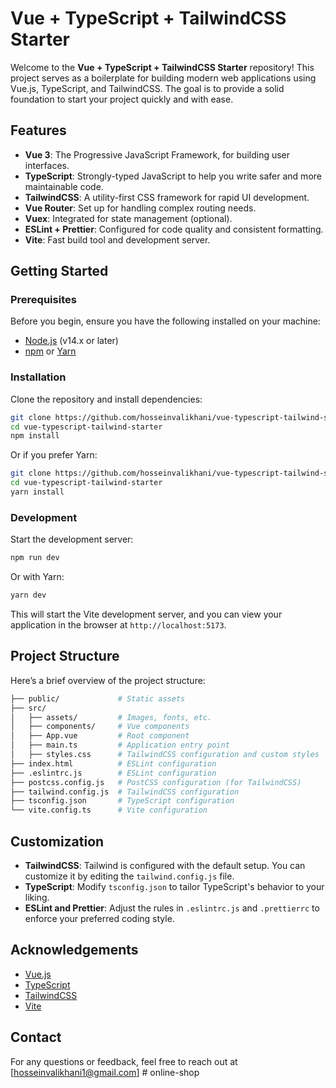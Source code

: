 # Vue + TypeScript + TailwindCSS Starter

Welcome to the **Vue + TypeScript + TailwindCSS Starter** repository! This project serves as a boilerplate for building modern web applications using Vue.js, TypeScript, and TailwindCSS. The goal is to provide a solid foundation to start your project quickly and with ease.

## Features

- **Vue 3**: The Progressive JavaScript Framework, for building user interfaces.
- **TypeScript**: Strongly-typed JavaScript to help you write safer and more maintainable code.
- **TailwindCSS**: A utility-first CSS framework for rapid UI development.
- **Vue Router**: Set up for handling complex routing needs.
- **Vuex**: Integrated for state management (optional).
- **ESLint + Prettier**: Configured for code quality and consistent formatting.
- **Vite**: Fast build tool and development server.

## Getting Started

### Prerequisites

Before you begin, ensure you have the following installed on your machine:

- [Node.js](https://nodejs.org/en/) (v14.x or later)
- [npm](https://www.npmjs.com/) or [Yarn](https://yarnpkg.com/)

### Installation

Clone the repository and install dependencies:

```bash
git clone https://github.com/hosseinvalikhani/vue-typescript-tailwind-starter.git
cd vue-typescript-tailwind-starter
npm install
```

Or if you prefer Yarn:

```bash
git clone https://github.com/hosseinvalikhani/vue-typescript-tailwind-starter.git
cd vue-typescript-tailwind-starter
yarn install
```

### Development

Start the development server:

```bash
npm run dev
```

Or with Yarn:

```bash
yarn dev
```

This will start the Vite development server, and you can view your application in the browser at `http://localhost:5173`.

## Project Structure

Here’s a brief overview of the project structure:

```bash
├── public/             # Static assets
├── src/
│   ├── assets/         # Images, fonts, etc.
│   ├── components/     # Vue components
│   ├── App.vue         # Root component
│   ├── main.ts         # Application entry point
│   ├── styles.css      # TailwindCSS configuration and custom styles
├── index.html          # ESLint configuration
├── .eslintrc.js        # ESLint configuration
├── postcss.config.js   # PostCSS configuration (for TailwindCSS)
├── tailwind.config.js  # TailwindCSS configuration
├── tsconfig.json       # TypeScript configuration
└── vite.config.ts      # Vite configuration
```

## Customization

- **TailwindCSS**: Tailwind is configured with the default setup. You can customize it by editing the `tailwind.config.js` file.
- **TypeScript**: Modify `tsconfig.json` to tailor TypeScript's behavior to your liking.
- **ESLint and Prettier**: Adjust the rules in `.eslintrc.js` and `.prettierrc` to enforce your preferred coding style.

## Acknowledgements

- [Vue.js](https://vuejs.org/)
- [TypeScript](https://www.typescriptlang.org/)
- [TailwindCSS](https://tailwindcss.com/)
- [Vite](https://vitejs.dev/)

## Contact

For any questions or feedback, feel free to reach out at [hosseinvalikhani1@gmail.com]
#   o n l i n e - s h o p  
 